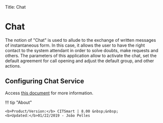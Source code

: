 Title: Chat
# Chat
The notion of "Chat" is used to allude to the exchange of written messages of instantaneous form. In this case, it allows the user to have the right contact to the system attendant in order to solve doubts, make requests and others. The parameters of this application allow to activate the chat, set the default agreement for call opening and adjust the default group, and other actions.

## Configuring Chat Service

Access [this document][1] for more information. 

[1]:/en-us/citsmart-platform-8/platform-administration/parameters-list/configure-parametrization-chat.html  

!!! tip "About"

    <b>Product/Version:</b> CITSmart | 8.00 &nbsp;&nbsp;
    <b>Updated:</b>01/22/2019 - João Pelles  
	
